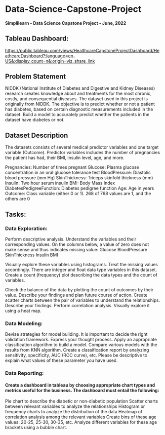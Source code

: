 # Data-Science-Capstone-Project
#### Simplilearn - Data Science Capstone Project - June, 2022

## Tableau Dashboard:

https://public.tableau.com/views/HealthcareCapstoneProjectDashboard/HeathcareDashboard?:language=en-US&:display_count=n&:origin=viz_share_link

## Problem Statement

NIDDK (National Institute of Diabetes and Digestive and Kidney Diseases) research creates knowledge about and treatments for the most chronic, costly, and consequential diseases.
The dataset used in this project is originally from NIDDK. The objective is to predict whether or not a patient has diabetes, based on certain diagnostic measurements included in the dataset.
Build a model to accurately predict whether the patients in the dataset have diabetes or not. 

## Dataset Description

The datasets consists of several medical predictor variables and one target variable (Outcome). Predictor variables includes the number of pregnancies the patient has had, their BMI, insulin level, age, and more.

Pregnancies: Number of times pregnant
Glucose: Plasma glucose concentration in an oral glucose tolerance test
BloodPressure: Diastolic blood pressure (mm Hg)
SkinThickness: Triceps skinfold thickness (mm)
Insulin: Two hour serum insulin
BMI: Body Mass Index
DiabetesPedigreeFunction: Diabetes pedigree function
Age: Age in years
Outcome: Class variable (either 0 or 1). 268 of 768 values are 1, and the others are 0

## Tasks:

### Data Exploration:

Perform descriptive analysis. Understand the variables and their corresponding values. On the columns below, a value of zero does not make sense and thus indicates missing value:
Glucose
BloodPressure
SkinThickness
Insulin
BMI

Visually explore these variables using histograms. Treat the missing values accordingly.
There are integer and float data type variables in this dataset. Create a count (frequency) plot describing the data types and the count of variables.

Check the balance of the data by plotting the count of outcomes by their value. Describe your findings and plan future course of action.
Create scatter charts between the pair of variables to understand the relationships. Describe your findings.
Perform correlation analysis. Visually explore it using a heat map.

### Data Modeling:

Devise strategies for model building. It is important to decide the right validation framework. Express your thought process.
Apply an appropriate classification algorithm to build a model. Compare various models with the results from KNN algorithm.
Create a classification report by analyzing sensitivity, specificity, AUC (ROC curve), etc. Please be descriptive to explain what values of these parameter you have used.

### Data Reporting:

#### Create a dashboard in tableau by choosing appropriate chart types and metrics useful for the business. The dashboard must entail the following:

Pie chart to describe the diabetic or non-diabetic population
Scatter charts between relevant variables to analyze the relationships
Histogram or frequency charts to analyze the distribution of the data
Heatmap of correlation analysis among the relevant variables
Create bins of these age values: 20-25, 25-30, 30-35, etc. Analyze different variables for these age brackets using a bubble chart.
